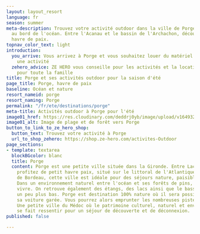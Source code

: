 ```yaml
---
layout: layout_resort
language: fr
season: summer
meta-description: Trouvez votre activité outdoor dans la ville de Porge, petite ville
  au bord de l'océan. Entre l'Acanau et le bassin de l'Archachon, découvrez ce petit
  havre de paix.
topnav_color_text: light
introduction:
  you_arrive: Vous arrivez à Porge et vous souhaitez louer du matériel ou trouver
    une activité
  zehero_advice: ZE HERO vous conseille pour les activités et la location des équipements
    pour toute la famille
title: Porge et ses activités outdoor pour la saison d'été
page_title: Porge, havre de paix
baseline: Océan et nature
resort_nameid: porge
resort_naming: Porge
permalink: "/fr/ete/destinations/porge"
meta-title: Activités outdoor à Porge pour l'été
image01_href: https://res.cloudinary.com/deddrj0yb/image/upload/v1649326082/website/resorts/Porge/quentin-menini-9R1GCeFAkV0-unsplash.jpg
image01_alt: Image de plage et de forêt vers Porge
button_to_link_to_ze_hero_shop:
  button_text: Trouvez votre activité à Porge
  url_to_shop_zehero: https://shop.ze-hero.com/activites-Outdoor
page_sections:
- template: textarea
  blockBGcolor: blanc
  title: Porge
  content: Porge est une petite ville située dans la Gironde. Entre Lacanau et Arcachon,
    profitez de petit havre paix, situé sur le littoral de l'Atlantique. Tout près
    de Bordeau, cette ville est idéale pour des séjours nature, paisible en famille.
    Dans un environnement naturel entre l'océan et ses forêts de pins, il fait bon
    vivre. On retrouve également des étangs, des lacs ainsi que le bassin d'Arcachon
    un peu plus bas. Porge est destination 100% nature où il sera possible de laisser
    sa voiture garée. Vous pourrez alors emprunter les nombreuses pistes cyclables.
    Une petite ville du Médoc où le patrimoine culturel, naturel et environnemental
    se fait ressentir pour un séjour de découverte et de déconnexion.
published: false

---
```

